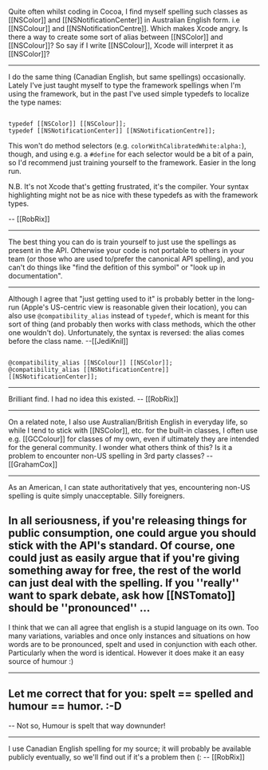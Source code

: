 Quite often whilst coding in Cocoa, I find myself spelling such classes as [[NSColor]] and [[NSNotificationCenter]] in Australian English form. i.e [[NSColour]] and [[NSNotificationCentre]]. Which makes Xcode angry. Is there a way to create some sort of alias between [[NSColor]] and [[NSColour]]? So say if I write [[NSColour]], Xcode will interpret it as [[NSColor]]?

----

I do the same thing (Canadian English, but same spellings) occasionally. Lately I've just taught myself to type the framework spellings when I'm using the framework, but in the past I've used simple typedefs to localize the type names:

<code>
typedef [[NSColor]] [[NSColour]];
typedef [[NSNotificationCenter]] [[NSNotificationCentre]];
</code>

This won't do method selectors (e.g. <code>colorWithCalibratedWhite:alpha:</code>), though, and using e.g. a <code>#define</code> for each selector would be a bit of a pain, so I'd recommend just training yourself to the framework. Easier in the long run.

N.B. It's not Xcode that's getting frustrated, it's the compiler. Your syntax highlighting might not be as nice with these typedefs as with the framework types.

-- [[RobRix]]

----
The best thing you can do is train yourself to just use the spellings as present in the API.  Otherwise your code is not portable to others in your team (or those who are used to/prefer the canonical API spelling), and you can't do things like "find the defition of this symbol" or "look up in documentation".

----

Although I agree that "just getting used to it" is probably better in the long-run (Apple's US-centric view is reasonable given their location), you can also use <code>@compatibility_alias</code> instead of <code>typedef</code>, which is meant for this sort of thing (and probably then works with class methods, which the other one wouldn't do). Unfortunately, the syntax is reversed: the alias comes before the class name. --[[JediKnil]]

<code>
@compatibility_alias [[NSColour]] [[NSColor]];
@compatibility_alias [[NSNotificationCentre]] [[NSNotificationCenter]];
</code>

----

Brilliant find. I had no idea this existed. -- [[RobRix]]

----

On a related note, I also use Australian/British English in everyday life, so while I tend to stick with [[NSColor]], etc. for the built-in classes, I often use e.g. [[GCColour]] for classes of my own, even if ultimately they are intended for the general community. I wonder what others think of this? Is it a problem to encounter non-US spelling in 3rd party classes? --[[GrahamCox]]

----

As an American, I can state authoritatively that yes, encountering non-US spelling is quite simply unacceptable. Silly foreigners.

In all seriousness, if you're releasing things for public consumption, one could argue you should stick with the API's standard. Of course, one could just as easily argue that if you're giving something away for free, the rest of the world can just deal with the spelling. If you ''really'' want to spark debate, ask how [[NSTomato]] should be ''pronounced'' ...
----
I think that we can all agree that english is a stupid language on its own. Too many variations, variables and once only instances and situations on how words are to be pronounced, spelt and used in conjunction with each other. Particularly when the word is identical. However it does make it an easy source of humour :)

----

Let me correct that for you: spelt == spelled and humour == humor.  :-D
----
-- Not so, Humour is spelt that way downunder!

----

I use Canadian English spelling for my source; it will probably be available publicly eventually, so we'll find out if it's a problem then (: -- [[RobRix]]